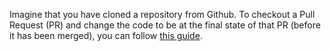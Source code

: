 Imagine that you have cloned a repository from Github. To checkout a Pull Request (PR) and change the code to be at the final state of that PR (before it has been merged), you can follow [this guide](https://help.github.com/articles/checking-out-pull-requests-locally/).

